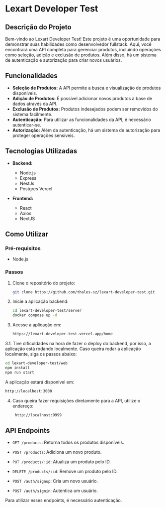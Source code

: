 # Lexart Developer Test

## Descrição do Projeto

Bem-vindo ao Lexart Developer Test! Este projeto é uma oportunidade para demonstrar suas habilidades como desenvolvedor fullstack. Aqui, você encontrará uma API completa para gerenciar produtos, incluindo operações como seleção, adição e exclusão de produtos. Além disso, há um sistema de autenticação e autorização para criar novos usuários.

## Funcionalidades

- **Seleção de Produtos:** A API permite a busca e visualização de produtos disponíveis.
- **Adição de Produtos:** É possível adicionar novos produtos à base de dados através da API.
- **Exclusão de Produtos:** Produtos indesejados podem ser removidos do sistema facilmente.
- **Autenticação:** Para utilizar as funcionalidades da API, é necessário autenticar-se.
- **Autorização:** Além da autenticação, há um sistema de autorização para proteger operações sensíveis.

## Tecnologias Utilizadas

- **Backend:**
  - Node.js
  - Express
  - NestJs
  - Postgres Vercel

- **Frontend:**
  - React
  - Axios
  - NextJS

## Como Utilizar

### Pré-requisitos
- Node.js

### Passos

1. Clone o repositório do projeto:
   ```sh
   git clone https://github.com/thales-sz/lexart-developer-test.git
   ```

2. Inicie a aplicação backend:
   ```sh
   cd lexart-developer-test/server
   docker compose up -d
   ```

3. Acesse a aplicação em:
   ```sh
   https://lexart-developer-test.vercel.app/home
   ```

3.1. Tive dificuldades na hora de fazer o deploy do backend, por isso, a aplicação está rodando localmente. Caso queira rodar a aplicação localmente, siga os passos abaixo:
   ```sh
   cd lexart-developer-test/web
   npm install
   npm run start
   ```
   A aplicação estará disponível em:
   ```sh
   http://localhost:3000
   ```

4. Caso queira fazer requisições diretamente para a API, utilize o endereço:
   ```sh
    http://localhost:9999
   ```


## API Endpoints

- `GET /products`: Retorna todos os produtos disponíveis.
- `POST /products`: Adiciona um novo produto.
- `PUT /products/:id`: Atualiza um produto pelo ID.
- `DELETE /products/:id`: Remove um produto pelo ID.

- `POST /auth/signup`: Cria um novo usuário.
- `POST /auth/signin`: Autentica um usuário.

Para utilizar esses endpoints, é necessário autenticação.
